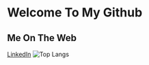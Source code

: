# Welcome To My Github
## Me On The Web
[LinkedIn](https://www.linkedin.com/in/dylan-logan/)
![Top Langs](https://github-readme-stats.vercel.app/api/top-langs/?username=DylanLogan2581)
